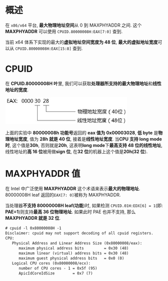 
# 概述

在 `x86/x64` 平台, **最大物理地址空间**从 0 到 MAXPHYADDR 之间. 这个 **MAXPHYADDR** 可以使用 `CPUID.80000008H:EAX[7:0]` 查到.

当前 x64 体系下实现的最大的**虚拟地址空间宽度为 48 位**, **最大的虚拟地址宽度**可以从 `CPUID.80000008H:EAX[15:8]` 查到.

# CPUID

在 **CPUID.80000008H 叶**里, 我们可以获取**处理器所支持的最大物理地址**和**线性地址的宽度**.

![config](./images/10.png)

上面的实验中 **80000008h 功能号**返回的 **eax 值为 0x00003028**, **低 byte** 是**物理地址宽度**, 值为 **28h 就是 40 位**, 接着是**线性地址宽度**. 当**CPU 支持 long mode 时**, 这个值是**30h**, 否则就是**20h**, 这表明**long mode**下**最高支持 48 位的线性地址**, 线性地址的**高 16 位**被用做**sign 位**, 在**32 位**的机器上这个值是**20h(32 位**).

# MAXPHYADDR 值

在 Intel 中广泛使用 **MAXPHYADDR** 这个术语来表示**最大的物理地址**. 80000008H leaf 返回的`EAX[7: 0]`被称为 MAXPHYADDR.

当处理器**不支持 80000008H leaf(功能**)时, 如果检测 `CPUID.01H:EDX[6] = 1`(即: **PAE=1**)则支持**最高 36 位物理地址**. 如果此时 PAE 也并不支持, 那么**MAXPHYADDR 就是 32 位**.

```
# cpuid -l 0x80000008H -1
Disclaimer: cpuid may not support decoding of all cpuid registers.
CPU:
   Physical Address and Linear Address Size (0x80000008/eax):
      maximum physical address bits         = 0x30 (48)
      maximum linear (virtual) address bits = 0x30 (48)
      maximum guest physical address bits   = 0x0 (0)
   Logical CPU cores (0x80000008/ecx):
      number of CPU cores - 1 = 0x5f (95)
      ApicIdCoreIdSize        = 0x7 (7)
```